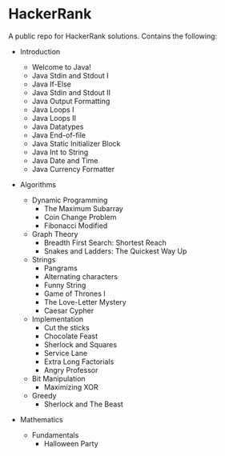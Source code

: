# HackerRank
A public repo for HackerRank solutions.
Contains the following:

- Introduction
	* Welcome to Java!
	* Java Stdin and Stdout I
	* Java If-Else
	* Java Stdin and Stdout II
	* Java Output Formatting
	* Java Loops I
	* Java Loops II
	* Java Datatypes
	* Java End-of-file
	* Java Static Initializer Block
	* Java Int to String
	* Java Date and Time
	* Java Currency Formatter

- Algorithms
	* Dynamic Programming
		* The Maximum Subarray
		* Coin Change Problem
		* Fibonacci Modified
	* Graph Theory
		* Breadth First Search: Shortest Reach
		* Snakes and Ladders: The Quickest Way Up
	* Strings
		* Pangrams
		* Alternating characters
		* Funny String
		* Game of Thrones I
		* The Love-Letter Mystery
		* Caesar Cypher
	* Implementation
		* Cut the sticks
		* Chocolate Feast
		* Sherlock and Squares
		* Service Lane
		* Extra Long Factorials
		* Angry Professor
	* Bit Manipulation
		* Maximizing XOR
	* Greedy
		* Sherlock and The Beast	
		

- Mathematics
	* Fundamentals
		* Halloween Party
	
	

